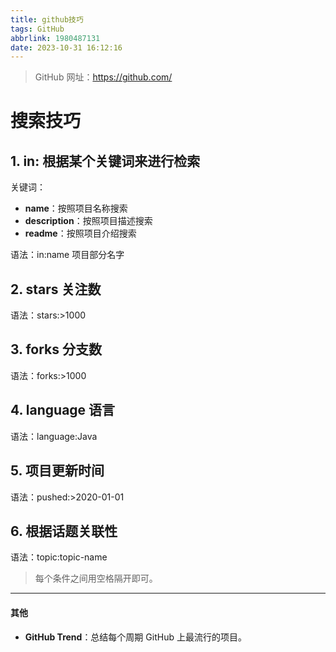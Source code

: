 ```yaml
---
title: github技巧
tags: GitHub
abbrlink: 1980487131
date: 2023-10-31 16:12:16
---
```


> GitHub 网址：https://github.com/

# 搜索技巧

## 1. in: 根据某个关键词来进行检索

关键词：

- **name**：按照项目名称搜索
- **description**：按照项目描述搜索
- **readme**：按照项目介绍搜索

语法：in:name 项目部分名字

## 2. stars 关注数

语法：stars:>1000

## 3. forks 分支数

语法：forks:>1000

## 4. language 语言

语法：language:Java

## 5. 项目更新时间

语法：pushed:>2020-01-01

## 6. 根据话题关联性

语法：topic:topic-name

> 每个条件之间用空格隔开即可。

---

#### 其他

- **GitHub Trend**：总结每个周期 GitHub 上最流行的项目。
